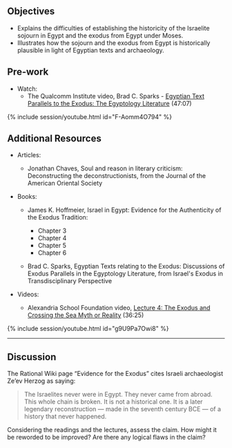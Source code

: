 ---
---

## Objectives

- Explains the difficulties of establishing the historicity of the Israelite sojourn in Egypt and the exodus from Egypt under Moses.
- Illustrates how the sojourn and the exodus from Egypt is historically plausible in light of Egyptian texts and archaeology.

## Pre-work

- Watch:
  - The Qualcomm Institute video, Brad C. Sparks - [Egyptian Text Parallels to the Exodus: The Egyptology Literature] (47:07)

{% include session/youtube.html id="F-Aomm4O794" %}

[Egyptian Text Parallels to the Exodus: The Egyptology Literature]: https://youtu.be/F-Aomm4O794

## Additional Resources

- Articles:
  - Jonathan Chaves, Soul and reason in literary criticism: Deconstructing the deconstructionists, from the Journal of the American Oriental Society

- Books:
  - James K. Hoffmeier, Israel in Egypt: Evidence for the Authenticity of the Exodus Tradition:
    - Chapter 3
    - Chapter 4
    - Chapter 5
    - Chapter 6

  - Brad C. Sparks, Egyptian Texts relating to the Exodus: Discussions of Exodus Parallels in the Egyptology Literature, from Israel's Exodus in Transdisciplinary Perspective

- Videos:
  - Alexandria School Foundation video, [Lecture 4: The Exodus and Crossing the Sea Myth or Reality] (36:25)

{% include session/youtube.html id="g9U9Pa7Owi8" %}

----

## Discussion

The Rational Wiki page “Evidence for the Exodus” cites Israeli archaeologist Ze’ev Herzog as saying:

> The Israelites never were in Egypt. They never came from abroad. This whole chain is broken. It is not a historical one. It is a later legendary reconstruction — made in the seventh century BCE — of a history that never happened.

Considering the readings and the lectures, assess the claim. How might it be reworded to be improved? Are there any logical flaws in the claim?

[Lecture 4: The Exodus and Crossing the Sea Myth or Reality]: https://youtu.be/g9U9Pa7Owi8
